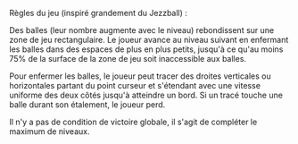 Règles du jeu (inspiré grandement du Jezzball) :


Des balles (leur nombre augmente avec le niveau) rebondissent sur une zone de jeu rectangulaire. Le joueur avance au niveau suivant en enfermant les balles dans des espaces de plus en plus petits, jusqu'à ce qu'au moins 75% de la surface de la zone de jeu soit inaccessible aux balles. 

Pour enfermer les balles, le joueur peut tracer des droites verticales ou horizontales partant du point curseur et s'étendant avec une vitesse uniforme des deux côtés jusqu'à atteindre un bord. Si un tracé touche une balle durant son étalement, le joueur perd.

Il n'y a pas de condition de victoire globale, il s'agit de compléter le maximum de niveaux.
